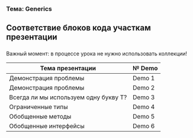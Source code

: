 ### Тема: Generics
Соответствие блоков кода участкам презентации
-----
##### 
Важный момент: в процессе урока не нужно использовать коллекции!

| Тема презентации | № Demo | 
| ------------- | ------------- | 
| Демонстрация проблемы | Demo 1 | 
| Демонстрация проблемы | Demo 2 |
| Всегда ли мы используем одну букву Т? | Demo 3  |
| Ограниченные типы  | Demo 4 |
| Обобщенные методы | Demo 5   |
| Обобщенные интерфейсы | Demo 6 |


